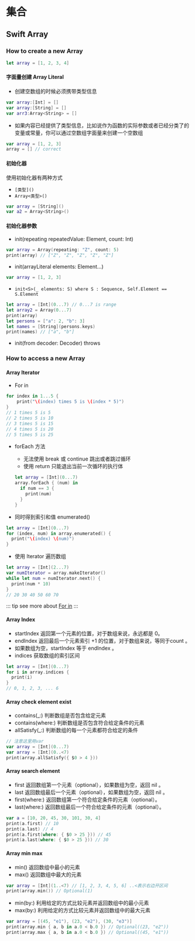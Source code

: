 # 集合

## Swift Array

### How to create a new Array

```swift
let array = [1, 2, 3, 4]
```

#### 字面量创建 Array Literal
- 创建空数组的时候必须携带类型信息
```swift
var array:[Int] = []
var array:[String] = []
var arr3:Array<String> = []
```

- 如果内容已经提供了类型信息，比如说作为函数的实际参数或者已经分类了的变量或常量，你可以通过空数组字面量来创建一个空数组
```swift
var array = [1, 2, 3]
array = [] // correct
```

#### 初始化器

使用初始化器有两种方式
- `[类型]()`
- `Array<类型>()`

```swift
var array = [String]()
var a2 = Array<String>()
```

#### 初始化器参数
- init(repeating repeatedValue: Element, count: Int)
```swift
var array = Array(repeating: "Z", count: 5)
print(array) // ["Z", "Z", "Z", "Z", "Z"]
```
- init(arrayLiteral elements: Element…)
```swift
var array = [1, 2, 3]
```
- `init<S>(_ elements: S) where S : Sequence, Self.Element == S.Element`
```swift
let array = [Int](0...7) // 0...7 is range
let array2 = Array(0...7) 
print(array) 
let persons = ["a": 2, "b": 3]
let names = [String](persons.keys)
print(names) // ["a", "b"]
```
- init(from decoder: Decoder) throws

### How to access a new Array

#### Array Iterator
- For in
```swift
for index in 1...5 {
    print("\(index) times 5 is \(index * 5)")
}
// 1 times 5 is 5
// 2 times 5 is 10
// 3 times 5 is 15
// 4 times 5 is 20
// 5 times 5 is 25
```
- forEach 方法
  - 无法使用 break 或 continue 跳出或者跳过循环
  - 使用 return 只能退出当前一次循环的执行体
  ```swift
  let array = [Int](0...7)
  array.forEach { (num) in
    if num == 3 {
      print(num)
    }
  }
  ```

- 同时得到索引和值 enumerated()
```swift
let array = [Int](0...7)
for (index, num) in array.enumerated() {
  print("\(index) \(num)")
} 
```
- 使用 Iterator 遍历数组
```swift
let array = [Int](2...7)
var numIterator = array.makeIterator()
while let num = numIterator.next() {
  print(num * 10)
}
// 20 30 40 50 60 70
```
::: tip
see more about <a href="https://docs.swift.org/swift-book/LanguageGuide/ControlFlow.html#ID121" target="blank">For in</a>
:::

#### Array Index

- startIndex 返回第一个元素的位置，对于数组来说，永远都是 0。
- endIndex 返回最后一个元素索引 +1 的位置，对于数组来说，等同于count 。
- 如果数组为空，startIndex 等于 endIndex 。
- indices 获取数组的索引区间
```swift
let array = [Int](0...7)
for i in array.indices {
  print(i)
} 
// 0, 1, 2, 3, ... 6
```

#### Array check element exist

- contains(_:) 判断数组是否包含给定元素
- contains(where:) 判断数组是否包含符合给定条件的元素
- allSatisfy(_:) 判断数组的每一个元素都符合给定的条件
```swift
// 注意这里用var
var array = [Int](0...7)
var array = [Int](0..<7)
print(array.allSatisfy({ $0 > 4 }))
```

#### Array search element

- first 返回数组第一个元素（optional），如果数组为空，返回 nil 。
- last 返回数组最后一个元素（optional），如果数组为空，返回 nil 。
- first(where:) 返回数组第一个符合给定条件的元素（optional）。
- last(where:) 返回数组最后一个符合给定条件的元素（optional）。
```swift
var a = [10, 20, 45, 30, 101, 30, 4]
print(a.first) // 10
print(a.last) // 4
print(a.first(where: { $0 > 25 })) // 45
print(a.last(where: { $0 > 25 })) // 30
```

#### Array min max

- min() 返回数组中最小的元素
- max() 返回数组中最大的元素
```swift
var array = [Int](1..<7) // [1, 2, 3, 4, 5, 6] ..<表示右边开区间
print(array.min()) // Optional(1)
```

- min(by:) 利用给定的方式比较元素并返回数组中的最小元素
- max(by:) 利用给定的方式比较元素并返回数组中的最大元素
```swift
var array = [(45, "e1"), (23, "e2"), (30, "e3")]
print(array.min { a, b in a.0 < b.0 }) // Optional((23, "e2"))
print(array.max { a, b in a.0 < b.0 }) // Optional((45, "e1"))
```

